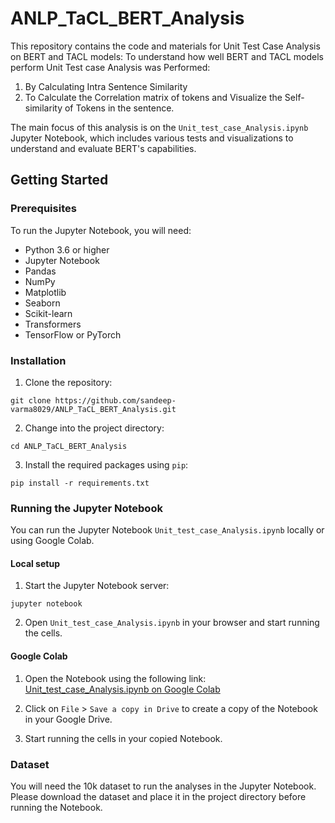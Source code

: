# ANLP_TaCL_BERT_Analysis

This repository contains the code and materials for Unit Test Case Analysis on BERT and TACL models:
To understand how well BERT and TACL models perform Unit Test case Analysis was Performed:
1.	By Calculating Intra Sentence Similarity
2.	To Calculate the Correlation matrix of tokens and Visualize the Self-similarity of Tokens in the sentence.

The main focus of this analysis is on the `Unit_test_case_Analysis.ipynb` Jupyter Notebook, which includes various tests and visualizations to understand and evaluate BERT's capabilities.

## Getting Started

### Prerequisites

To run the Jupyter Notebook, you will need:

- Python 3.6 or higher
- Jupyter Notebook
- Pandas
- NumPy
- Matplotlib
- Seaborn
- Scikit-learn
- Transformers
- TensorFlow or PyTorch

### Installation

1. Clone the repository:

```
git clone https://github.com/sandeep-varma8029/ANLP_TaCL_BERT_Analysis.git

```

2. Change into the project directory:

```
cd ANLP_TaCL_BERT_Analysis
```

3. Install the required packages using `pip`:

```
pip install -r requirements.txt
```

### Running the Jupyter Notebook

You can run the Jupyter Notebook `Unit_test_case_Analysis.ipynb` locally or using Google Colab.

#### Local setup

1. Start the Jupyter Notebook server:

```
jupyter notebook
```

2. Open `Unit_test_case_Analysis.ipynb` in your browser and start running the cells.

#### Google Colab

1. Open the Notebook using the following link: [Unit_test_case_Analysis.ipynb on Google Colab](https://colab.research.google.com/drive/1x7isavG506HCdpdPKAzrt0KYjykRjmh9)

2. Click on `File` > `Save a copy in Drive` to create a copy of the Notebook in your Google Drive.

3. Start running the cells in your copied Notebook.

### Dataset

You will need the 10k dataset to run the analyses in the Jupyter Notebook. Please download the dataset and place it in the project directory before running the Notebook.


